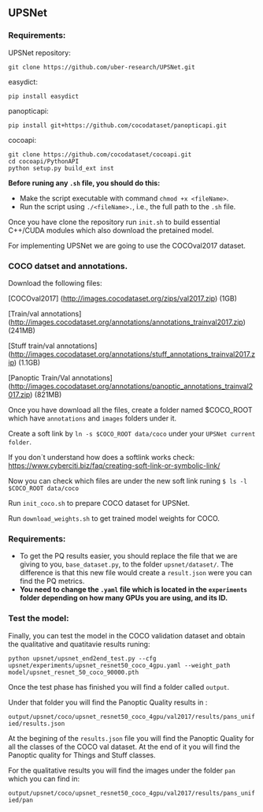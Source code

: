 ## UPSNet


### Requirements:


UPSNet repository:
```
git clone https://github.com/uber-research/UPSNet.git
```

easydict:
```
pip install easydict
```
panopticapi:
```
pip install git+https://github.com/cocodataset/panopticapi.git
```
cocoapi:
```
git clone https://github.com/cocodataset/cocoapi.git
cd cocoapi/PythonAPI
python setup.py build_ext inst
```


**Before  runing  any `.sh` file, you should do this:**

  - Make the script executable with command `chmod +x <fileName>`.
  - Run the script using `./<fileName>.`, i.e., the full path to the `.sh` file.

Once you have clone the repository run `init.sh` to build essential C++/CUDA modules which also download the pretained model.

For implementing UPSNet we are going to use the COCOval2017 dataset.

### COCO datset and annotations. 

Download the following files:

[COCOval2017]
(http://images.cocodataset.org/zips/val2017.zip) (1GB)

[Train/val annotations]
(http://images.cocodataset.org/annotations/annotations_trainval2017.zip) (241MB)

[Stuff train/val annotations]
(http://images.cocodataset.org/annotations/stuff_annotations_trainval2017.zip) (1.1GB)

[Panoptic Train/Val annotations]
(http://images.cocodataset.org/annotations/panoptic_annotations_trainval2017.zip) (821MB)


Once you have download all the files, create a folder named $COCO_ROOT which have  `annotations` and `images` folders under it.

Create a soft link by `ln -s $COCO_ROOT data/coco` under your `UPSNet current folder`.


If you don´t understand how does a softlink works check: 
https://www.cyberciti.biz/faq/creating-soft-link-or-symbolic-link/ 


Now you can check which files are under the new soft link runing
`$ ls -l  $COCO_ROOT data/coco`

Run `init_coco.sh` to prepare COCO dataset for UPSNet.

Run `download_weights.sh` to get trained model weights for COCO.


### Requirements:

 - To get the PQ results easier, you should replace the file that we are giving to you, `base_dataset.py`, to the folder `upsnet/dataset/`. The difference is that this new file would create a `result.json` were you can find the PQ metrics. 
 - **You need to change the `.yaml` file which is located in the `experiments` folder depending on how many GPUs you are using, and its ID.** 

### Test the model:
Finally, you can test the model in the  COCO validation dataset and obtain the qualitative and quatitavie results runing: 

```shell
python upsnet/upsnet_end2end_test.py --cfg upsnet/experiments/upsnet_resnet50_coco_4gpu.yaml --weight_path model/upsnet_resnet_50_coco_90000.pth
```



Once the test phase has finished you will find a folder called `output`.

Under that folder you will find the Panoptic Quality results in :

`output/upsnet/coco/upsnet_resnet50_coco_4gpu/val2017/results/pans_unified/results.json` 

At the  begining of the `results.json` file you will find the Panoptic Quality for all the classes of the COCO val dataset. At the end of it you will find the Panoptic quality for Things and Stuff classes. 


For the qualitative results you will find the images under the folder `pan` which you can find in:

`output/upsnet/coco/upsnet_resnet50_coco_4gpu/val2017/results/pans_unified/pan`






